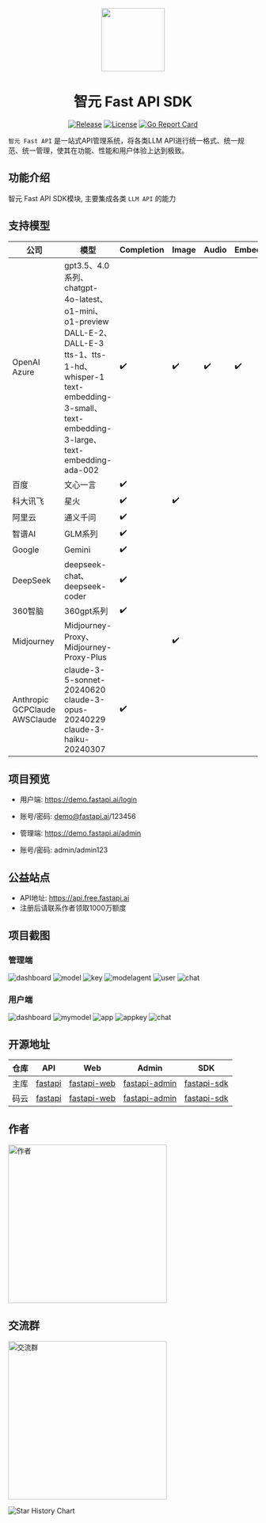 <div align=center>

<img src="https://iim.ai/public/images/logo.png?t=20231207" width="128"/>

# 智元 Fast API SDK

[![Release](https://img.shields.io/github/v/release/iimeta/fastapi-sdk?color=blue)](https://github.com/iimeta/fastapi-sdk/releases)
[![License](https://img.shields.io/static/v1?label=license&message=MIT&color=green)](https://github.com/iimeta/fastapi-sdk/blob/main/LICENSE)
[![Go Report Card](https://goreportcard.com/badge/github.com/iimeta/fastapi-sdk)](https://goreportcard.com/report/github.com/iimeta/fastapi-sdk)

</div>

`智元 Fast API` 是一站式API管理系统，将各类LLM API进行统一格式、统一规范、统一管理，使其在功能、性能和用户体验上达到极致。

## 功能介绍
智元 Fast API SDK模块, 主要集成各类 `LLM API` 的能力

## 支持模型

| 公司                                    | 模型                                                                                                                                                                                     | Completion | Image | Audio | Embedding | Multimodal |
|-----------------------------------------|------------------------------------------------------------------------------------------------------------------------------------------------------------------------------------------|------------|-------|-------|-----------|------------|
| OpenAI<br/>Azure                        | gpt3.5、4.0系列、chatgpt-4o-latest、o1-mini、o1-preview<br/>DALL-E-2、DALL-E-3<br/>tts-1、tts-1-hd、whisper-1<br/>text-embedding-3-small、text-embedding-3-large、text-embedding-ada-002 | ✔️         | ✔️    | ✔️    | ✔️        | ✔️         |
| 百度                                    | 文心一言                                                                                                                                                                                 | ✔️         |       |       |           |            |
| 科大讯飞                                | 星火                                                                                                                                                                                     | ✔️         | ✔️    |       |           |            |
| 阿里云                                  | 通义千问                                                                                                                                                                                 | ✔️         |       |       |           |            |
| 智谱AI                                  | GLM系列                                                                                                                                                                                  | ✔️         |       |       |           |            |
| Google                                  | Gemini                                                                                                                                                                                   | ✔️         |       |       |           | ✔️         |
| DeepSeek                                | deepseek-chat、deepseek-coder                                                                                                                                                            | ✔️         |       |       |           |            |
| 360智脑                                 | 360gpt系列                                                                                                                                                                               | ✔️         |       |       |           |            |
| Midjourney                              | Midjourney-Proxy、Midjourney-Proxy-Plus                                                                                                                                                  |            | ✔️    |       |           |            |
| Anthropic<br/>GCPClaude<br/>AWSClaude   | claude-3-5-sonnet-20240620<br/>claude-3-opus-20240229<br/>claude-3-haiku-20240307                                                                                                        | ✔️         |       |       |           |            |

## 项目预览

- 用户端: https://demo.fastapi.ai/login
- 账号/密码: demo@fastapi.ai/123456

- 管理端: https://demo.fastapi.ai/admin
- 账号/密码: admin/admin123

## 公益站点

- API地址: https://api.free.fastapi.ai
- 注册后请联系作者领取1000万额度

## 项目截图
### 管理端
![dashboard](https://github.com/iimeta/fastapi-admin/assets/138393700/4d26474f-2082-41b4-8bd9-843ccb66d0a7)
![model](https://github.com/iimeta/fastapi-admin/assets/138393700/89d0721c-a72b-47f3-84e3-0080f5f1c8f9)
![key](https://github.com/iimeta/fastapi-admin/assets/138393700/f93922de-92e2-438e-8786-ae26981ec154)
![modelagent](https://github.com/iimeta/fastapi-admin/assets/138393700/f1e2c21f-d5ce-45e7-811d-7a5ed1a04138)
![user](https://github.com/iimeta/fastapi-admin/assets/138393700/1e812ed7-ff9f-46ab-847d-23a177bbedf0)
![chat](https://github.com/iimeta/fastapi-admin/assets/138393700/041a4324-eba8-42d4-8467-5964df6242f3)

### 用户端
![dashboard](https://github.com/iimeta/fastapi-admin/assets/138393700/94cd152c-b370-4cd9-b3f2-ca1dddf6821e)
![mymodel](https://github.com/iimeta/fastapi-admin/assets/138393700/cd8fec82-b2b8-4af4-b471-2c313e321d30)
![app](https://github.com/iimeta/fastapi-admin/assets/138393700/4dec9a5f-f399-4bfc-a3e3-bb50248a2c4c)
![appkey](https://github.com/iimeta/fastapi-admin/assets/138393700/662fe51d-9ed1-4672-b9db-f418b492b9a2)
![chat](https://github.com/iimeta/fastapi-admin/assets/138393700/5a92ab02-1319-436c-af2d-7d9ef0f49fe5)

## 开源地址
| 仓库 | API                                          | Web                                                  | Admin                                                    | SDK                                                  |
| ---- |----------------------------------------------|------------------------------------------------------|----------------------------------------------------------|------------------------------------------------------|
| 主库 | [fastapi](https://github.com/iimeta/fastapi) | [fastapi-web](https://github.com/iimeta/fastapi-web) | [fastapi-admin](https://github.com/iimeta/fastapi-admin) | [fastapi-sdk](https://github.com/iimeta/fastapi-sdk) |
| 码云 | [fastapi](https://gitee.com/iimeta/fastapi)  | [fastapi-web](https://gitee.com/iimeta/fastapi-web)  | [fastapi-admin](https://gitee.com/iimeta/fastapi-admin)  | [fastapi-sdk](https://gitee.com/iimeta/fastapi-sdk)  |

## 作者
<img src="https://iim.ai/public/images/Author.png?t=20231207" width="320" alt="作者"/>

## 交流群
<img src="https://iim.ai/public/images/WeChatGroup.jpg?t=20241001" width="320" alt="交流群"/>


![Star History Chart](https://api.star-history.com/svg?repos=iimeta/fastapi-sdk&type=Date)
